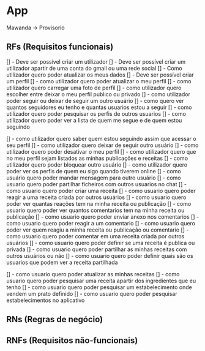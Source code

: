 # App

Mawanda -> Provisorio

## RFs (Requisitos funcionais)

 [] - Deve ser possível criar um utilizador
 [] - Deve ser possível criar um utilizador apartir de uma conta do gmail ou uma rede social
 [] - Como utilizador quero poder atualizar os meus dados
 [] - Deve ser possível criar um perfil
 [] - como utilizador quero poder atualizar o meu perfil
 [] - como utilizador quero carregar uma foto de perfil
 [] - como utilizador quero escolher entre deixar o meu perfil publico ou privado
 [] - como utilizador poder seguir ou deixar de seguir um outro usuário
 [] - como quero ver quantos seguidores eu tenho e quantas usuarios estou a seguir
 [] - como utilizador quero poder pesquisar os perfis de outros usuarios
 [] - como utilizador quero poder ver a lista de quem me segue e de quem estou seguindo

 [] - como utilizador quero saber quem estou seguindo assim que acessar o seu perfil
 [] - como utilizador quero deixar de seguir outro usuário
 [] - como utilizador quero poder desativar o meu perfil
 [] - como utilizador quero que no meu perfil sejam listados as minhas publicações e receitas
 [] - como utilizador quero poder bloquear outro usuário
 [] - como utilizador quero poder ver os perfis de quem eu sigo quando tiverem online
 [] - como usuário quero poder mandar mensagem para outro usuário
 [] - como usuario quero poder partilhar ficheiros com outros usuarios no chat
 [] - como usuario quero poder criar uma receita
 [] - como usuario quero poder reagir a uma receita criada por outros usuários
 [] - como usuario quero poder ver quantas reações tem na minha receita ou publicação
 [] - como usuario quero poder ver quantos comentarios tem na minha receita ou publicação
 [] - como usuario quero poder enviar anexo nos comentarios
 [] - como usuario quero poder reagir a um comentario
 [] - como usuario quero poder ver quem reagiu a minha receita ou publicação ou comentario
 [] - como usuario quero poder comentar em uma receita criada por outros usuários
 [] - como usuario quero poder definir se uma receita é publica ou privada
 [] - como usuario quero poder partilhar as minhas receitas com outros usuários ou não
 [] - como usuario quero poder definir quais são os usuarios que podem ver a receita partilhada

 [] - como usuario quero poder atualizar as minhas receitas
 [] - como usuario quero poder pesquisar uma receita apartir dos ingredientes que eu tenho
 [] - como usuario quero poder pesquisar um estabelecimento onde vendem um prato definido
 [] - como usuario quero poder pesquisar estabelecimentos no aplicativo

## RNs (Regras de negócio)

## RNFs (Requisitos não-funcionais)

